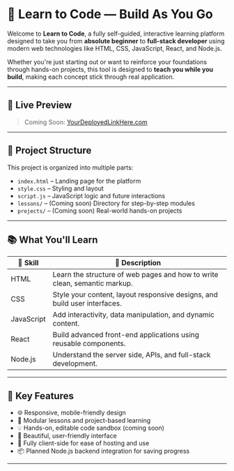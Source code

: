 # 🚀 Learn to Code — Build As You Go

Welcome to **Learn to Code**, a fully self-guided, interactive learning platform designed to take you from **absolute beginner** to **full-stack developer** using modern web technologies like HTML, CSS, JavaScript, React, and Node.js.

Whether you're just starting out or want to reinforce your foundations through hands-on projects, this tool is designed to **teach you while you build**, making each concept stick through real application.

---

## 🌟 Live Preview

> Coming Soon: [YourDeployedLinkHere.com](#)

---

## 🧱 Project Structure

This project is organized into multiple parts:
- `index.html` – Landing page for the platform
- `style.css` – Styling and layout
- `script.js` – JavaScript logic and future interactions
- `lessons/` – (Coming soon) Directory for step-by-step modules
- `projects/` – (Coming soon) Real-world hands-on projects

---

## 📚 What You'll Learn

| 🔧 Skill | 📘 Description |
|--------|----------------|
| HTML | Learn the structure of web pages and how to write clean, semantic markup. |
| CSS | Style your content, layout responsive designs, and build user interfaces. |
| JavaScript | Add interactivity, data manipulation, and dynamic content. |
| React | Build advanced front-end applications using reusable components. |
| Node.js | Understand the server side, APIs, and full-stack development. |

---

## 🧠 Key Features

- 🌐 Responsive, mobile-friendly design
- 🎯 Modular lessons and project-based learning
- 💡 Hands-on, editable code sandbox (coming soon)
- 🌈 Beautiful, user-friendly interface
- 🔐 Fully client-side for ease of hosting and use
- 📦 Planned Node.js backend integration for saving progress

---
